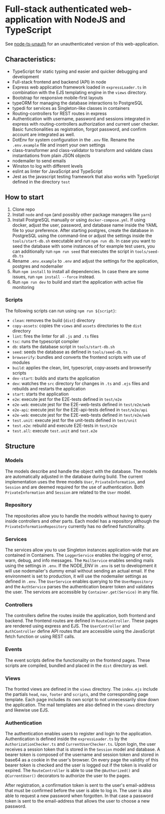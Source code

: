 # Full-stack authenticated web-application with NodeJS and TypeScript
See [node-ts-unauth](https://github.com/jwbambacht/node-ts-unauth) for an unauthenticated version of this web-application.

## Characteristics:
* TypeScript for static typing and easier and quicker debugging and development
* Full-stack frontend and backend (API) in node
* Express web application framework loaded in ```expressLoader.ts``` in combination with the EJS templating engine in the ```views``` directory.
* Bootstrap for responsive mobile-first layouts
* typeORM for managing the database interactions to PostgreSQL
* typedi for services as Singleton-like classes in containers
* Routing-controllers for REST routes in express 
* Authentication with username, password and sessions integrated in express with routing-controllers authorization and current user checker. Basic functionalities as registration, forgot password, and confirm account are integrated as well.
* DotEnv for system configuration in the ```.env``` file. Rename the ```.env.example``` file and insert your own settings
* class-transformer and class-validator to transform and validate class instantiations from plain JSON objects
* nodemailer to send emails
* Winston to log with different levels
* eslint as linter for JavaScript and TypeScript
* Jest as the javascript testing framework that also works with TypeScript defined in the directory ```test```

## How to start
1. Clone repo
2. Install ```node``` and ```npm``` (and possibly other package managers like ```yarn```)
3. Install PostgreSQL manually or using ```docker-compose.yml```. If using docker, adjust the user, password, and database name inside the YAML file to your preference. After starting postgres, create the database in PostgreSQL using the command-line or adjust the settings inside the ```tools/start-db.sh``` executable and run ```npm run db```. In case you want to seed the database with some instances of for example test users, you can additionally run ```npm run seed``` that executes the script in ```tools/seed-db.ts```
4. Rename ```.env.example``` to ```.env``` and adjust the settings for the application, postgres and nodemailer 
5. Run ```npm install``` to install all dependencies. In case there are some issues, run ```npm install --force``` instead.
6. Run ```npm run dev``` to build and start the application with active file monitoring

### Scripts
The following scripts can run using ```npm run ${script}```:
* ```clean```: removes the build (```dist```) directory
* ```copy-assets```: copies the ```views``` and ```assets``` directories to the ```dist``` directory
* ```lint```: fires the linter for all ```.js``` and ```.ts``` files
* ```tsc```: runs the typescript compiler
* ```db```: starts the database script in ```tools/start-db.sh```
* ```seed```: seeds the database as defined in ```tools/seed-db.ts```
* ```browserify```: bundles and converts the frontend scripts with use of modules
* ```build```: applies the clean, lint, typescript, copy-assets and browserify scripts
* ```dev-start```: builds and starts the application
* ```dev```: watches the ```src``` directory for changes in ```.ts``` and ```.ejs``` files and rebuilds and restarts the application
* ```start```: starts the application
* ```e2e```: execute jest for the E2E-tests defined in ```test/e2e```
* ```e2e-web```: execute jest for the E2E-web-tests defined in ```test/e2e/web```
* ```e2e-api```: execute jest for the E2E-api-tests defined in ```test/e2e/api```
* ```e2e-web```: execute jest for the E2E-web-tests defined in ```test/e2e/web```
* ```test.unit```: execute jest for the unit-tests defined in ```test/unit```
* ```test.e2e```: rebuild and execute E2E-tests in ```test/e2e```
* ```test.all```: execute ```test.unit``` and ```test.e2e```

## Structure
### Models
The models describe and handle the object with the database. The models are automatically adjusted in the database during build. The current implementation uses the three models ```User```, ```PrivateInformation```, and ```Session``` and are deemed required for the use of authentication. Both ```PrivateInformation``` and ```Session``` are related to the ```User``` model. 

### Repository
The repositories allow you to handle the models without having to query inside controllers and other parts. Each model has a repository although the ```PrivateInformationRepository``` currently has no defined functionality. 

### Services
The services allow you to use Singleton instances application-wide that are contained in Containers. The ```LoggerService``` enables the logging of error, warn, debug, and info messages. The ```MailService``` enables sending mails using the settings in ```.env```. If the NODE_ENV in ```.env``` is set to development it will use nodemailer's dummy email without sending an actual email. If the environment is set to production, it will use the nodemailer settings as defined in ```.env```.  The ```UserService``` enables querying to the ```UserRepository``` and the ```AuthService``` parses the authentication bearer token and validates the user. The services are accessible by ```Container.get(Service)``` in any file.

### Controllers
The controllers define the routes inside the application, both frontend and backend. The frontend routes are defined in ```RouteController```. These pages are rendered using express and EJS. The ```UserController``` and ```AuthController``` define API routes that are accessible using the JavaScript fetch function or using REST calls.  

### Events
The event scripts define the functionality on the frontend pages. These scripts are compiled, bundled and placed in the ```dist``` directory as well.

### Views
The fronted views are defined in the ```views``` directory. The ```index.ejs``` include the partials ```head```, ```nav```, ```footer``` and ```scripts```, and the corresponding page template. Each page includes its own script to not unnecessarily slow down the application. The mail templates are also defined in the ```views``` directory and likewise use EJS. 

### Authentication
The authentication enables users to register and login to the application. Authentication is defined inside the ```expressLoader.ts``` by the ```AuthorizationChecker.ts``` and ```CurrentUserChecker.ts```. Upon login, the user receives a session token that is stored in the ```Session``` model and database. A bearer token is composed of the username and session token and stored in base64 as a cookie in the user's browser. On every page the validity of this bearer token is checked and the user is logged out if the token is invalid or expired. The ```RouteController``` is able to use the ```@Authorized()``` and ```@CurrentUser()``` decorators to authorize the user to the pages.

After registration, a confirmation token is sent to the user's email-address that must be confirmed before the user is able to log in. The user is also able to request a new password when forgotten. In that case a password token is sent to the email-address that allows the user to choose a new password. 

